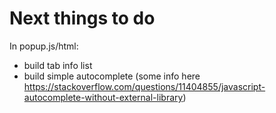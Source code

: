 # Next things to do

In popup.js/html:

- build tab info list
- build simple autocomplete (some info here https://stackoverflow.com/questions/11404855/javascript-autocomplete-without-external-library)

